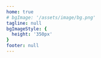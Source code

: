 ```yaml
---
home: true
# bgImage: '/assets/image/bg.png'
tagline: null
bgImageStyle: {
  height: '350px'
}
footer: null
---
```

